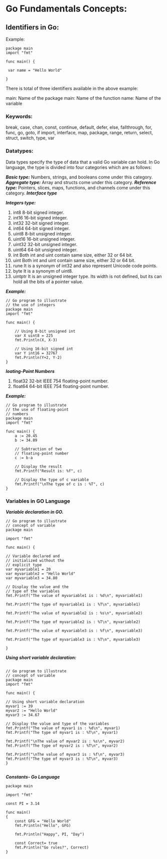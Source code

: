 # Go Fundamentals Concepts:
## Identifiers in Go:
Example:
```
package main
import "fmt"

func main() {

 var name = "Hello World"
  
}
```
There is total of three identifiers available in the above example:

main: Name of the package
main: Name of the function
name: Name of the variable
### Keywords:
break, case, chan, const, continue, default, defer, else, fallthrough, for, func, go, goto, if
import, interface, map, package, range, return, select, struct, switch, type, var 
### Datatypes:
Data types specify the type of data that a valid Go variable can hold. In Go language, the type is divided into four categories which are as follows:

***Basic type:*** Numbers, strings, and booleans come under this category.
***Aggregate type:*** Array and structs come under this category.
***Reference type:*** Pointers, slices, maps, functions, and channels come under this category.
***Interface type***

***Integers type:***
1. int8	8-bit signed integer.
2. int16	16-bit signed integer.
3. int32	32-bit signed integer.
4. int64	64-bit signed integer.
5. uint8	8-bit unsigned integer.
6. uint16	16-bit unsigned integer.
7. uint32	32-bit unsigned integer.
8. uint64	64-bit unsigned integer.
9. int	Both int and uint contain same size, either 32 or 64 bit.
10. uint	Both int and uint contain same size, either 32 or 64 bit.
11. rune	It is a synonym of int32 and also represent Unicode code points.
12. byte	It is a synonym of uint8.
13. uintptr	It is an unsigned integer type. Its width is not defined, but its can hold all the bits of a pointer value.

***Example:***
```
// Go program to illustrate
// the use of integers
package main
import "fmt"
		
func main() {
	
	// Using 8-bit unsigned int
	var X uint8 = 225
	fmt.Println(X, X-3)
	
	// Using 16-bit signed int
	var Y int16 = 32767
	fmt.Println(Y+2, Y-2)
}

```
***loating-Point Numbers***
1. float32	32-bit IEEE 754 floating-point number.
2. float64	64-bit IEEE 754 floating-point number.

***Example:***

```
// Go program to illustrate
// the use of floating-point
// numbers
package main
import "fmt"
		
func main() {
	a := 20.45
	b := 34.89
	
	// Subtraction of two
	// floating-point number
	c := b-a
	
	// Display the result
	fmt.Printf("Result is: %f", c)
	
	// Display the type of c variable
	fmt.Printf("\nThe type of c is : %T", c)
}

```
### Variables  in GO Language
***Variable declaration in GO.***
```
// Go program to illustrate
// concept of variable
package main

import "fmt"

func main() {

// Variable declared and
// initialized without the
// explicit type
var myvariable1 = 20
var myvariable2 = "Hello World"
var myvariable3 = 34.80

// Display the value and the
// type of the variables
fmt.Printf("The value of myvariable1 is : %d\n", myvariable1)
									
fmt.Printf("The type of myvariable1 is : %T\n", myvariable1)
	
fmt.Printf("The value of myvariable2 is : %s\n", myvariable2)
										
fmt.Printf("The type of myvariable2 is : %T\n", myvariable2)
	
fmt.Printf("The value of myvariable3 is : %f\n", myvariable3)
										
fmt.Printf("The type of myvariable3 is : %T\n", myvariable3)
	
}

```

***Using short variable declaration:***
```

// Go program to illustrate
// concept of variable
package main
import "fmt"

func main() {

// Using short variable declaration
myvar1 := 39
myvar2 := "Hello World"
myvar3 := 34.67

// Display the value and type of the variables
fmt.Printf("The value of myvar1 is : %d\n", myvar1)
fmt.Printf("The type of myvar1 is : %T\n", myvar1)

fmt.Printf("\nThe value of myvar2 is : %s\n", myvar2)
fmt.Printf("The type of myvar2 is : %T\n", myvar2)

fmt.Printf("\nThe value of myvar3 is : %f\n", myvar3)
fmt.Printf("The type of myvar3 is : %T\n", myvar3)
}


```

***Constants- Go Language***

```
package main

import "fmt"

const PI = 3.14

func main()
{
	const GFG = "Hello World"
	fmt.Println("Hello", GFG)

	fmt.Println("Happy", PI, "Day")

	const Correct= true
	fmt.Println("Go rules?", Correct)
}

```
